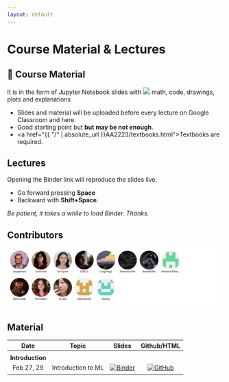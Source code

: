 ```yaml
---
layout: default
---
```


# Course Material & Lectures <a name="material"></a>

## 📖 Course Material 

It is in the form of Jupyter Notebook slides with <img src="https://render.githubusercontent.com/render/math?math=\LaTeX"> math, code, drawings, plots and explanations

- Slides and material will be uploaded before every lecture on Google Classroom and here.
- Good starting point but **but may be not enough**.
- <a href="{{ "/" | absolute_url }}AA2223/textbooks.html">Textbooks</a> are required.

## Lectures

Opening the Binder link will reproduce the slides live.
- Go forward pressing **Space**
- Backward with **Shift+Space**.

_Be patient, it takes a while to load Binder. Thanks._

## Contributors
<img src="https://raw.githubusercontent.com/iacopomasi/AI-ML-Unit-2/main/CONTRIBUTORS_AA2324.svg">

## Material 


**Date**       | **Topic**          | **Slides**        |  **Github/HTML**  
:------------: | :------------:     | :------------:    |:------------: 
|              |                    |                   |               | 
| __Introduction__    |                    |                   |               |  
Feb 27, 29     | Introduction to ML | [![Binder](https://mybinder.org/badge_logo.svg)](https://mybinder.org/v2/gh/iacopomasi/AI-ML-Unit-2/HEAD?urlpath=/tree/AA2223/course/01_introduction/01_introduction.ipynb)       | [![GitHub](https://badgen.net/badge/icon/github?icon=github&label)](https://github.com/iacopomasi/AI-ML-Unit-2/blob/main/AA2223/course/01_introduction/01_introduction.ipynb)  |  
|              |                    |                   |               | 